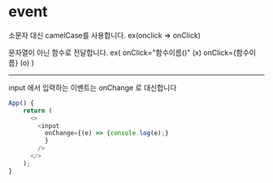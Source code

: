 # event

소문자 대신 camelCase를 사용합니다.
ex(onclick => onClick)

문자열이 아닌 함수로 전달합니다.
ex(
onClick="함수이름()" (x)
onClick={함수이름} (o)
)

---

input 에서 입력하는 이벤트는 onChange 로 대신합니다

```js
App() {
    return (
      <>
        <input
          onChange={(e) => {console.log(e);}
          }
        />
      </>
    );
}
```
